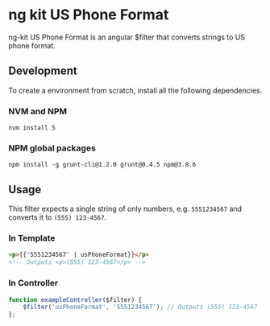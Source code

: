 # ng kit US Phone Format
ng-kit US Phone Format is an angular $filter that converts strings to US phone format.

## Development
To create a environment from scratch, install all the following dependencies.
### NVM and NPM
```
nvm install 5
```
### NPM global packages
```
npm install -g grunt-cli@1.2.0 grunt@0.4.5 npm@3.8.6
```
## Usage
This filter expects a single string of only numbers, e.g. `5551234567` and converts it to `(555) 123-4567`.

### In Template
```HTML
<p>{{'5551234567' | usPhoneFormat}}</p>
<!-- Outputs <p>(555) 123-4567</p> -->
```

### In Controller

```JavaScript
function exampleController($filter) {
    $filter('usPhoneFormat', '5551234567'); // Outputs (555) 123-4567
};
```